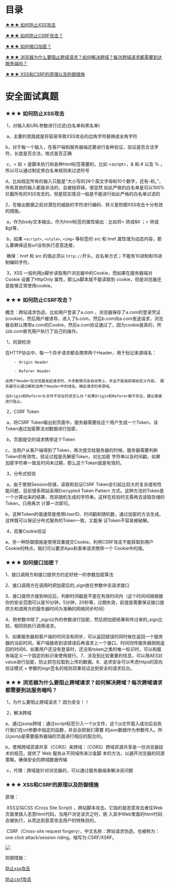 # 目录

<a href="#security-1">★★★ 如何防止XSS攻击</a>

<a href="#security-2">★★★ 如何防止CSRF攻击？</a>

<a href="#security-3">★★★ 如何接口加密？</a>

<a href="#security-4">★★★ 浏览器为什么要阻止跨域请求？如何解决跨域？每次跨域请求都需要到达服务端吗？</a>

<a href="#security-5">★★★ XSS和CSRF的原理以及防御措施</a>


# 安全面试真题

### <p id="security-1">★★★ 如何防止XSS攻击</p>

​	1，对输入和URL参数进行过滤(白名单和黑名单)

​		a，主要的思路就是将容易导致XSS攻击的边角字符替换成全角字符

​		b，对于每一个输入，在客户端和服务器端还要进行各种验证，验证是否合法字符，长度是否合法，格式是否正确

​		c，< 和 > 是脚本执行和各种html标签需要的，比如 \<script>，& 和 # 以及 % ，所以可以通过制定黑白名单规则来过滤符号

​		d，比如规定所有的输入只能是“大小写的26个英文字母和10个数字，还有-和_”，所有其他的输入都是非法的，会被抛弃掉。很显然			  如此严格的白名单是可以100%拦截所有的XSS攻击的。但是现实情况一般是不能进行如此严格的白名单过滤的

​	2，在输出数据之前对潜在的威胁的字符进行编码、转义是防御XSS攻击十分有效的措施。

​		a，作为body文本输出，作为html标签的属性输出：比如将< 转成&lt ；> 转成&gt等，

​		b，如果 `<script>`, `<style>`, `<img>` 等标签的 src 和 href 属性值为动态内容，那么要确保这些url没有执行恶意连接，

​				确保：href 和 src 的值必须以 `http://`开头，白名单方式；不能有10进制和16进制编码字符。

​	3，XSS 一般利用js脚步读取用户浏览器中的Cookie，而如果在服务器端对 Cookie 设置了HttpOnly 属性，那么js脚本就不能读取到			cookie，但是浏览器还是能够正常使用cookie。

### <p id="security-2">★★★ 如何防止CSRF攻击？</p>

概念：跨站请求伪造，比如用户登录了a.com ，浏览器保存了a.com的登录凭证(cookie)，然后用户被诱导，进入了b.com，然后b.com向a.com发送请求，浏览器会默认携带a.com的Cookie，然后a.com验证通过了，因为cookie是真的，所以b.com冒充用户执行了自己的操作。

​	1，同源检测

​		在HTTP协议中，每一个异步请求都会携带两个Header，用于标记来源域名：

```
	- Origin Header

	- Referer Header

这两个Header在浏览器发起请求时，大多数情况会自动带上，并且不能由前端自定义内容。 服务器可以通过解析这两个Header中的域名，确定请求的来源域。

当Origin和Referer头文件不存在时该怎么办？如果Origin和Referer都不存在，建议直接进行阻止。
```

​	2，CSRF Token

​		a，将CSRF Token输出到页面中，服务器需要给这个用户生成一个Token，该Token通过加密算法对数据进行加密，

​		b，页面提交的请求携带这个Token

​		c，当用户从客户端得到了Token，再次提交给服务器的时候，服务器需要判断Token的有效性，验证过程是先解密Token，对比加密			字符串以及时间戳，如果加密字符串一致且时间未过期，那么这个Token就是有效的。

​	3，分布式校验

​		a，由于使用Session存储，读取和验证CSRF Token会引起比较大的复杂度和性能问题，目前很多网站采用Encrypted Token Pattern				方式。这种方法的Token是一个计算出来的结果，而非随机生成的字符串。这样在校验时无需再去读取存储的Token，只用再次				计算一次即可。

​		b，这种Token的值通常是使用UserID、时间戳和随机数，通过加密的方法生成。这样既可以保证分布式服务的Token一致，又能保				证Token不容易被破解。

​	4，双重Cookie验证

​		a，另一种防御措施是使用双重提交Cookie。利用CSRF攻击不能获取到用户Cookie的特点，我们可以要求Ajax和表单请求携带一个				Cookie中的值。

[参考]: https://www.cnblogs.com/lr393993507/p/9834856.html



### <p id="security-3">★★★ 如何接口加密？</p>

1、接口调用方和接口提供方约定好统一的参数加密算法

2、接口调用方在调用时把加密后的_sign放在参数中去请求接口

3、接口提供方接到响应后，判断时间戳是不是在有效时间内（这个时间间隔根据你的安全范围可以是10分钟，5分钟，20秒等，过期失效，前提是需要保证接口提供方和调用方的服务器时间为准确的网络同步时间）

4、把参数中除了_sign以外的参数进行加密，然后把加密结果和传过来的_sign比较，相同则执行调用请求。

5、如果服务器和客户端的时间没有同步，可以返回错误的同时候在返回一个服务器的当前时间，客户端接收到该错误后再请求上一个接口，时间则传服务器刚刚返回的时间6、如果用户还没有登录时，还没有token之类的唯一标识时，可以和服务端定义一个固定的标识来使用就行。7、涉及到比较重要的信息，可以用AES对value进行加密，防止抓包拉取到上传的数据。8、追求安全可以考虑https的双向验证模式 + 参数的sign签名的规则双重验证达到安全的请求后台。

[参考]: https://blog.csdn.net/lxf2323881/article/details/78845822



### <p id="security-4">★★★ 浏览器为什么要阻止跨域请求？如何解决跨域？每次跨域请求都需要到达服务端吗？</p>

​	1，为什么要阻止跨域请求？ 因为安全！！

​	2，解决跨域

​		a，通过jsonp跨域：通过script标签引入一个js文件，这个js文件载入成功后会执行我们在url参数中指定的函数，并且会把我们需要											的json数据作为参数传入。所以jsonp是需要服务器端的页面进行相应的配合的。

​		b，使用跨域资源共享（CORS）来跨域：（CORS）跨域资源共享是一份浏览器技术的规范，提供了 Web 服务从不同域传来沙盒脚				本的方法，以避开浏览器的同源策略，确保安全的跨域数据传输

​		c，代理：跨域是针对浏览器的，可以通过服务器端来解决该问题

[更多请参考]: https://www.cnblogs.com/gitnull/p/9817405.html



### <p id="security-5">★★★ XSS和CSRF的原理以及防御措施</p>

原理：

​		XSS又叫CSS (Cross Site Script) ，跨站脚本攻击。它指的是恶意攻击者往Web页面里插入恶意html代码，当用户浏览该页之时，嵌		入其中Web里面的html代码会被执行，从而达到恶意攻击用户的特殊目的。



​		CSRF（Cross-site request forgery），中文名称：跨站请求伪造，也被称为：one click attack/session riding，缩写为:CSRF/XSRF。

![](https://upload-images.jianshu.io/upload_images/1637343-f98498e9419fb156.png?imageMogr2/auto-orient/strip|imageView2/2/w/1052/format/webp)



防御措施：

<a href="#security-1">防止xss攻击</a>

<a href='#security-2'>防止csrf攻击</a>

